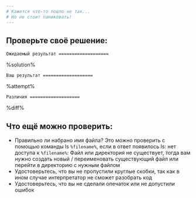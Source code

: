 ```yaml
---
# Кажется что-то пошло не так...
# Но не стоит паниковать!
---
```


## Проверьте своё решение:

`Ожидаемый результат
===================`

%solution%

`Ваш результат
===================`

%attempt%

`Различия
===================`

%diff%

## Что ещё можно проверить:
 * Правильно ли набрано имя файла? Это можно проверить с помощью команды ls `%filename%`, если в ответ появилось ls: нет доступа к `%filename%`: Файл или директория не существует, тогда вам нужно создать новый / переименовать существующий файл или перейти в директорию с нужным файлом
 * Удостоверьтесь, что вы не пропустили круглые скобки, так как в ином случае интерпретатор не сможет разобрать код
 * Удостоверьтесь, что вы не сделали опечаток или не допустили ошибок
